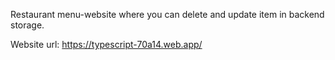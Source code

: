 Restaurant menu-website where you can delete and update item in backend storage.

Website url: https://typescript-70a14.web.app/
